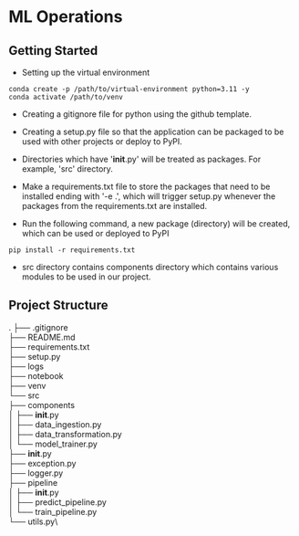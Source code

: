 # ML Operations

## Getting Started
- Setting up the virtual environment
```console
conda create -p /path/to/virtual-environment python=3.11 -y
conda activate /path/to/venv
```

- Creating a gitignore file for python using the github template.
- Creating a setup.py file so that the application can be packaged to be used with other projects or deploy to PyPI.
- Directories which have '__init__.py' will be treated as packages. For example, 'src' directory.
- Make a requirements.txt file to store the packages that need to be installed ending with '-e .', which will trigger setup.py whenever the packages from the requirements.txt are installed.

- Run the following command, a new package (directory) will be created, which can be used or deployed to PyPI
```console
pip install -r requirements.txt
```
- src directory contains components directory which contains various modules to be used in our project.

## Project Structure

.
├── .gitignore\
├── README.md\
├── requirements.txt\
├── setup.py\
├── logs\
├── notebook\
├── venv\
└── src\
    ├── components\
    │   ├── __init__.py\
    │   ├── data_ingestion.py\
    │   ├── data_transformation.py\
    │   └── model_trainer.py\
    ├── __init__.py\
    ├── exception.py\
    ├── logger.py\
    ├── pipeline\
    │   ├── __init__.py\
    │   ├── predict_pipeline.py\
    │   └── train_pipeline.py\
    └── utils.py\
